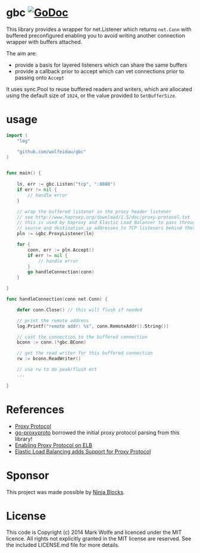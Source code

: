 # gbc [![GoDoc](https://img.shields.io/badge/godoc-Reference-brightgreen.svg?style=flat)](http://godoc.org/github.com/wolfeidau/gbc)

This library provides a wrapper for net.Listener which returns `net.Conn` with buffered preconfigured enabling you 
to avoid writing another connection wrapper with buffers attached. 

The aim are:

* provide a basis for layered listeners which can share the same buffers
* provide a callback prior to accept which can vet connections prior to passing onto `Accept`

It uses sync.Pool to reuse buffered readers and writers, which are allocated using the default size of `1024`, or the 
value provided to `SetBufferSize`.

# usage

```go
import (
	"log"

	"github.com/wolfeidau/gbc"
)


func main() {
	
	ln, err := gbc.Listen("tcp", ":8080")
	if err != nil {
		// handle error
	}

	// wrap the buffered listener in the proxy header listener
	// see http://www.haproxy.org/download/1.5/doc/proxy-protocol.txt 
	// this is used by haproxy and Elastic Load Balancer to pass through 
	// source and destination ip addresses to TCP listeners behind these services.
	pln := &gbc.ProxyListener{ln}

	for {
		conn, err := pln.Accept()
		if err != nil {
			// handle error
		}
		go handleConnection(conn)
	}

}

func handleConnection(conn net.Conn) {

	defer conn.Close() // this will flush if needed

	// print the remote address
	log.Printf("remote addr: %s", conn.RemoteAddr().String())

	// cast the connection to the buffered connection
	bconn := conn.(*gbc.BConn)

	// get the read writer for this buffered connection
	rw := bconn.ReadWriter()

	// use rw to do peak/flush ect
	...

}

```

# References

* [Proxy Protocol](http://www.haproxy.org/download/1.5/doc/proxy-protocol.txt)
* [go-proxyproto](https://github.com/armon/go-proxyproto) borrowed the initial proxy protocol parsing from this library!
* [Enabling Proxy Protocol on ELB](http://docs.aws.amazon.com/ElasticLoadBalancing/latest/DeveloperGuide/enable-proxy-protocol.html)
* [Elastic Load Balancing adds Support for Proxy Protocol](https://aws.amazon.com/blogs/aws/elastic-load-balancing-adds-support-for-proxy-protocol/)

# Sponsor

This project was made possible by [Ninja Blocks](http://ninjablocks.com).

# License

This code is Copyright (c) 2014 Mark Wolfe and licenced under the MIT licence. All rights not explicitly granted in the MIT license are reserved. See the included LICENSE.md file for more details.